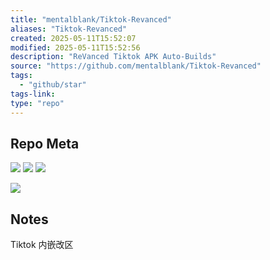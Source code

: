 ```yaml
---
title: "mentalblank/Tiktok-Revanced"
aliases: "Tiktok-Revanced"
created: 2025-05-11T15:52:07
modified: 2025-05-11T15:52:56
description: "ReVanced Tiktok APK Auto-Builds"
source: "https://github.com/mentalblank/Tiktok-Revanced"
tags:
  - "github/star"
tags-link:
type: "repo"
---
```


## Repo Meta

![](https://img.shields.io/github/stars/mentalblank/Tiktok-Revanced?style=for-the-badge&label=stars) ![](https://img.shields.io/github/repo-size/mentalblank/Tiktok-Revanced?style=for-the-badge&label=size) ![](https://img.shields.io/github/created-at/mentalblank/Tiktok-Revanced?style=for-the-badge&label=since)

[![](https://github-readme-stats.vercel.app/api/pin/?username=mentalblank&repo=Tiktok-Revanced&bg_color=00000000)](https://github.com/mentalblank/Tiktok-Revanced)

## Notes

Tiktok 内嵌改区

